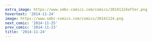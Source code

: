 ```yaml
---
extra_image: https://www.smbc-comics.com/comics/20141124after.png
hovertext: '2014-11-24'
image: https://www.smbc-comics.com/comics/20141124.png
next_comic: '2014-11-25'
prev_comic: '2014-11-23'
title: '2014-11-24'
---
```



